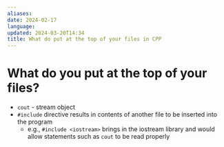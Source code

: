 ```yaml
---
aliases: 
date: 2024-02-17
language: 
updated: 2024-03-20T14:34
title: What do put at the top of your files in CPP
---
```

# What do you put at the top of your files?
- `cout` - stream object
- `#include` directive results in contents of another file to be inserted into the program
	- e.g., `#include <iostream>` brings in the iostream library and would allow statements such as `cout` to be read properly
